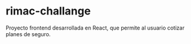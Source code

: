 # rimac-challange
Proyecto frontend desarrollada en React, que permite al usuario cotizar planes de seguro.
